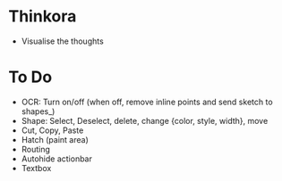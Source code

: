 # Thinkora
* Visualise the thoughts

# To Do
* OCR: Turn on/off (when off, remove  inline points and send sketch to shapes_)
* Shape: Select, Deselect, delete, change {color, style, width}, move
* Cut, Copy, Paste
* Hatch (paint area)
* Routing
* Autohide actionbar
* Textbox
